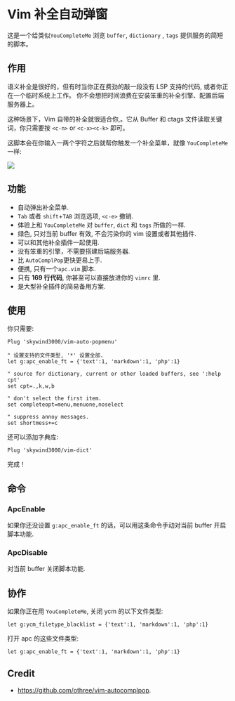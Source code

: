 # Vim 补全自动弹窗

这是一个给类似`YouCompleteMe` 浏览 `buffer`, `dictionary` , `tags` 提供服务的简短的脚本。

## 作用

语义补全是很好的，但有时当你正在费劲的敲一段没有 LSP 支持的代码, 或者你正在一个临时系统上工作。
你不会想把时间浪费在安装笨重的补全引擎、配置后端服务器上。

这种场景下，Vim 自带的补全就很适合你,。它从 Buffer 和 ctags 文件读取关键词，你只需要按 `<c-n>` or `<c-x><c-k>` 即可。

这脚本会在你输入一两个字符之后就帮你触发一个补全菜单，就像 `YouCompleteMe`一样:

![](https://skywind3000.github.io/images/p/auto-popmenu/demo.gif)

## 功能

- 自动弹出补全菜单.
- `Tab` 或者 `shift`+`TAB` 浏览选项, `<c-e>` 撤销.
- 体验上和 `YouCompleteMe` 对 `buffer`, `dict` 和 `tags` 所做的一样.
- 绿色, 只对当前 buffer 有效, 不会污染你的 vim 设置或者其他插件.
- 可以和其他补全插件一起使用.
- 没有笨重的引擎，不需要搭建后端服务器.
- 比 `AutoComplPop`更快更易上手.
- 便携, 只有一个`apc.vim` 脚本.
- 只有 **169 行代码**, 你甚至可以直接放进你的 `vimrc` 里.
- 是大型补全插件的简易备用方案.

## 使用

你只需要:

```VimL
Plug 'skywind3000/vim-auto-popmenu'

" 设置支持的文件类型, '*' 设置全部.
let g:apc_enable_ft = {'text':1, 'markdown':1, 'php':1}

" source for dictionary, current or other loaded buffers, see ':help cpt'
set cpt=.,k,w,b

" don't select the first item.
set completeopt=menu,menuone,noselect

" suppress annoy messages.
set shortmess+=c
```

还可以添加字典库:

```
Plug 'skywind3000/vim-dict'
```

完成！

## 命令

### ApcEnable

如果你还没设置 `g:apc_enable_ft` 的话，可以用这条命令手动对当前 buffer 开启脚本功能.

### ApcDisable

对当前 buffer 关闭脚本功能.

## 协作

如果你正在用 `YouCompleteMe`, 关闭 ycm 的以下文件类型:

```VimL
let g:ycm_filetype_blacklist = {'text':1, 'markdown':1, 'php':1}
```

打开 apc 的这些文件类型:

```VimL
let g:apc_enable_ft = {'text':1, 'markdown':1, 'php':1}
```


## Credit

- https://github.com/othree/vim-autocomplpop.
